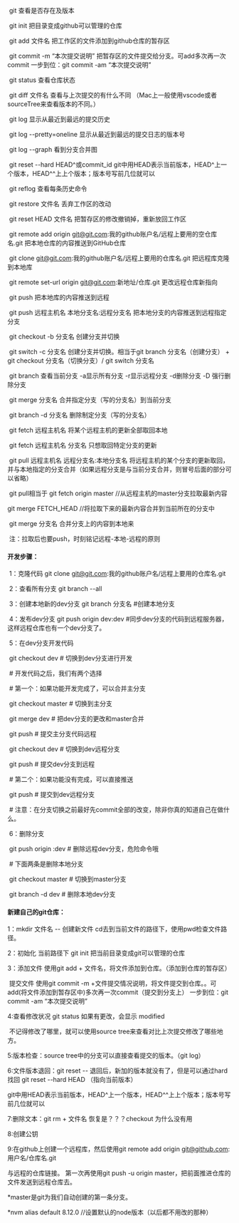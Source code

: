 ​    git     查看是否存在及版本  

​    git init     把目录变成github可以管理的仓库



​    git add 文件名     把工作区的文件添加到github仓库的暂存区

​    git commit -m “本次提交说明”     把暂存区的文件提交给分支。可add多次再一次commit     一步到位：git commit -am “本次提交说明”

​    git status     查看仓库状态

​    git diff 文件名     查看与上次提交的有什么不同 （Mac上一般使用vscode或者 sourceTree来查看版本的不同。）

​    git log     显示从最近到最远的提交历史

​    git log --pretty=oneline     显示从最近到最远的提交日志的版本号

​    git log --graph     看到分支合并图

​    git reset --hard HEAD^或commit_id     git中用HEAD表示当前版本，HEAD^上一个版本，HEAD^^上上个版本；版本号写前几位就可以

​    git reflog     查看每条历史命令

​    git restore 文件名     丢弃工作区的改动

​    git reset HEAD 文件名     把暂存区的修改撤销掉，重新放回工作区

​    git remote add origin git@git.com:我的github账户名/远程上要用的空仓库名.git     把本地仓库的内容推送到GitHub仓库

​    git clone git@git.com:我的github账户名/远程上要用的仓库名.git     把远程库克隆到本地库

​    git remote set-url origin git@git.com:新地址/仓库.git     更改远程仓库新指向

​    git push     把本地库的内容推送到远程

​    git push 远程主机名 本地分支名:远程分支名     把本地分支的内容推送到远程指定分支

​    git checkout -b 分支名     创建分支并切换

​    git switch -c 分支名     创建分支并切换。相当于git branch 分支名（创建分支） + git checkout 分支名（切换分支）/ git switch 分支名

​    git branch     查看当前分支  -a显示所有分支  -r显示远程分支  -d删除分支  -D 强行删除分支

​    git merge 分支名     合并指定分支（写的分支名）到当前分支

​    git branch -d 分支名     删除制定分支（写的分支名）

​    git fetch 远程主机名      将某个远程主机的更新全部取回本地

​    git fetch 远程主机名 分支名     只想取回特定分支的更新

​    git pull 远程主机名 远程分支名:本地分支名     将远程主机的某个分支的更新取回，并与本地指定的分支合并（如果远程分支是与当前分支合并，则冒号后面的部分可以省略）

​    git pull相当于  git fetch origin master   //从远程主机的master分支拉取最新内容

  git merge FETCH_HEAD    //将拉取下来的最新内容合并到当前所在的分支中

​    git merge 分支名     合并分支上的内容到本地来

​    注：拉取后也要push，时刻铭记远程-本地-远程的原则



#### 开发步骤：

​    1：克隆代码     git clone git@git.com:我的github账户名/远程上要用的仓库名.git

​    2：查看所有分支     git branch --all 

​    3：创建本地新的dev分支     git branch 分支名   #创建本地分支

​    4：发布dev分支     git push origin dev:dev  #同步dev分支的代码到远程服务器，这样远程仓库也有一个dev分支了。

​    5：在dev分支开发代码

​      git checkout dev  # 切换到dev分支进行开发

​      \# 开发代码之后，我们有两个选择

​      \# 第一个：如果功能开发完成了，可以合并主分支

​      git checkout master  # 切换到主分支

​      git merge dev  # 把dev分支的更改和master合并

​      git push  # 提交主分支代码远程

​      git checkout dev  # 切换到dev远程分支

​      git push  # 提交dev分支到远程

​      \# 第二个：如果功能没有完成，可以直接推送

​      git push  # 提交到dev远程分支

​      \# 注意：在分支切换之前最好先commit全部的改变，除非你真的知道自己在做什么。

​    6：删除分支

​      git push origin :dev  # 删除远程dev分支，危险命令哦

​      \# 下面两条是删除本地分支

​      git checkout master  # 切换到master分支

​      git branch -d dev  # 删除本地dev分支



#### 新建自己的git仓库：

  1：mkdir 文件名 --  创建新文件  cd去到当前文件的路径下，使用pwd检查文件路径。

  2：初始化  当前路径下 git init 把当前目录变成git可以管理的仓库

  3：添加文件   使用git add + 文件名，将文件添加到仓库。（添加到仓库的暂存区）

​     提交文件   使用git commit -m +文件提交情况说明，将文件提交到仓库。。可add(将文件添加到暂存区中)多次再一次commit（提交到分支上）     一步到位：git commit -am “本次提交说明”

  4:查看修改状况   git status  如果有更改，会显示 modified

​      不记得修改了哪里，就可以使用source tree来查看对比上次提交修改了哪些地方。 

  5:版本检查：source tree中的分支可以直接查看提交的版本。（git log）

  6:文件版本退回：git reset --        退回后，新加的版本就没有了，但是可以通过hard找回  git reset --hard HEAD  （指向当前版本）

​      git中用HEAD表示当前版本，HEAD^上一个版本，HEAD^^上上个版本；版本号写前几位就可以

  7:删除文本：git rm + 文件名   恢复是？？？checkout 为什么没有用

  8:创建公钥

  

  9:在github上创建一个远程库，然后使用git remote add origin git@github.com:用户名/仓库名.git

  与远程的仓库链接。      第一次再使用git push -u origin master，把前面推进仓库的文件发送到远程仓库去。



*master是git为我们自动创建的第一条分支。



*nvm alias default 8.12.0 //设置默认的node版本（以后都不用改的那种）